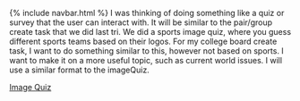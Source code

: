 {% include navbar.html %}
I was thinking of doing something like a quiz or survey that the user can interact with. It will be similar to the pair/group create task that we did last tri. 
We did a sports image quiz, where you guess different sports teams based on their logos. For my college board create task, I want to do something similar to this, however not based on sports.
I want to make it on a more useful topic, such as current world issues. I will use a similar format to the imageQuiz. 

[Image Quiz](https://github.com/NoahJ214/Team-Aaiaa-Project-Tri-2/blob/main/templates/imageQuiz.html)
